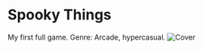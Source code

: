# Spooky Things
My first full game.
Genre: Arcade, hypercasual.
![Cover](https://user-images.githubusercontent.com/101067760/233824268-1d22d4aa-6d29-4018-b41b-5eabd9c47e3e.png)

